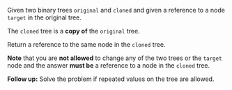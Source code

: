 Given two binary trees `original` and `cloned` and given a reference to a node `target` in the original tree.

The `cloned` tree is a **copy of** the `original` tree.

Return a reference to the same node in the `cloned` tree.

**Note** that you are **not allowed** to change any of the two trees or the `target` node and the answer **must be** a reference to a node in the `cloned` tree.

**Follow up:** Solve the problem if repeated values on the tree are allowed.